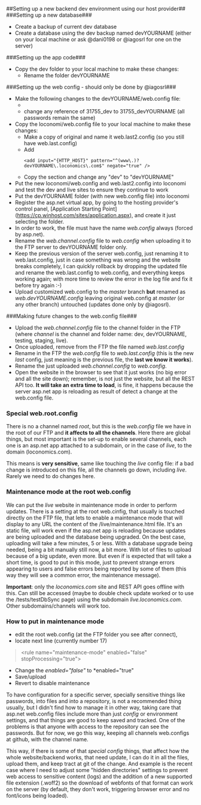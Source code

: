 ##Setting up a new backend dev environment using our host provider##
###Setting up a new database###
- Create a backup of current dev database
- Create a database using the dev backup named devYOURNAME (either on your local machine or ask @dani0198 or @iagosrl for one on the server)

###Setting up the app code###
- Copy the dev folder to your local machine to make these changes:
  - Rename the folder devYOURNAME

###Setting up the web config - should only be done by @iagosrl###
- Make the following changes to the devYOURNAME/web.config file:
  - <add key="Channel" value="devYOURNAME" />
  - change any reference of 31755_dev to 31755_devYOURNAME (all passwords remain the same)
- Copy the loconomi/web.config file to your local machine to make these changes:
  - Make a copy of original and name it web.last2.config (so you still have web.last.config)
  - Add 
    ```
    <add input="{HTTP_HOST}" pattern="^(www\.)?devYOURNAME\.loconomics\.com$" negate="true" />
    ``` 
  - Copy the  <!-- dev --> section and change any "dev" to "devYOURNAME"
- Put the new loconomi/web.config and web.last2.config into loconomi and test the dev and live sites to ensure they continue to work
- Put the devYOURNAME folder (with new web.config file) into loconomi
- Register the asp.net virtual app, by going to the hosting provider's control panel, [Application Starting Point] (https://cp.winhost.com/sites/application.aspx), and create it just selecting the folder.
- In order to work, the file must have the name *web.config* always (forced by asp.net).
- Rename the *web.channel.config* file to *web.config* when uploading it to the FTP server to devYOURNAME folder only.
- Keep the previous version of the server web.config, just renaming it to web.last.config, just in case something was wrong and the website breaks completely, I can quickly rollback by dropping the updated file and rename the web.last.config to web.config, and everything keeps working again; with more time to review the error in the log file and fix it before try again :-)
- Upload customized web.config to the *master* branch **but** renamed as *web.devYOURNAME.config* leaving original web.config at *master* (or any other branch) untouched (updates done only by @iagosrl).

###Making future changes to the web.config file###
- Upload the *web.channel.config* file to the channel folder in the FTP (where *channel* is the channel and folder name: dev, devYOURNAME, testing, staging, live).
- Once uploaded, remove from the FTP the file named *web.last.config*
- Rename in the FTP the *web.config* file to *web.last.config* (this is the new *last* config, just meaning is the previous file, the **last we know it works**).
- Rename the just uploaded *web.channel.config* to *web.config*.
- Open the website in the browser to see that it just works (no big error and all the site down); remember, is not just the website, but all the REST API too. **It will take an extra time to load**, is fine, it happens because the server asp.net app is reloading as result of detect a change at the web.config file.

### Special web.root.config
There is no a channel named *root*, but this is the *web.config* file we have in the root of our FTP and **it affects to all the channels**.
Here there are global things, but most important is the set-up to enable several channels, each one is an asp.net app attached to a subdomain, or in the case of *live*, to the domain (loconomics.com).

This means is **very sensitive**, same like touching the *live* config file: if a bad change is introduced on this file, all the channels go down, including *live*.
Rarely we need to do changes here.

### Maintenance mode at the root web.config
We can put the *live* website in maintenance mode in order to perform updates.
There is a setting at the root web.cinfig, that usually is touched directly on the FTP file, that lets to enable a maintenance mode that will display to any URL the content of the /live/maintenance.html file. It's an static file, will work even if the asp.net app is reloading because updates are being uploaded and the database being upgraded.
On the best case, uploading will take a few minutes, 5 or less. With a database upgrade being needed, being a bit manually still now, a bit more. With lot of files to upload because of a big update, even more.
But even if is expected that will take a short time, is good to put in this mode, just to prevent strange errors appearing to users and false errors being reported by some of them (this way they will see a common error, the maintenance message).

**Important**: only the *loconomics.com* site and REST API goes offline with this. Can still be accessed (maybe to double check update worked or to use the /tests/testDbSync page) using the subdomain *live.loconomics.com*. Other subdomains/channels will work too.

### How to put in maintenance mode
- edit the root web.config (at the FTP folder you see after connect),
- locate next line (currently number 17)
> &lt;rule name="maintenance-mode" enabled="false" stopProcessing="true"&gt;

- Change the *enabled="false"* to *enabled="true"
- Save/upload
- Revert to disable maintenance

To have configuration for a specific server, specially sensitive things like passwords, into files and into a repository, is not a recommended thing usually, but I didn't find how to manage it in other way, taking care that asp.net web.config files include more than just *config* or environment settings, and that things are good to keep saved and tracked. One of the problems is that anyone with access to the repository can see the passwords. But for now, we go this way, keeping all channels web.configs at github, with the channel name.

This way, if there is some of that *special config* things, that affect how the whole website/backend works, that need update, I can do it in all the files, upload them, and keep tract at git of the change. And example is the recent case where I need to adjust some "hidden directories" settings to prevent web access to sensitive content (logs) and the addition of a new supported file extension (.woff2) so the download of webfonts of that format can work on the server (by default, they don't work, triggering browser error and no font/icons being loaded).
